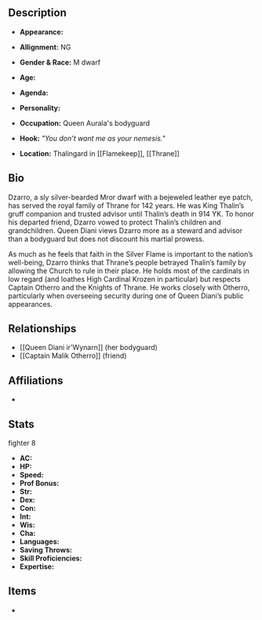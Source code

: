 ## Description
- **Appearance:** 

- **Allignment:** NG

- **Gender & Race:** M dwarf

- **Age:** 

- **Agenda:** 

- **Personality:** 

- **Occupation:** Queen Aurala's bodyguard

- **Hook:** *"You don’t want me as your nemesis."*

- **Location:** Thalingard in [[Flamekeep]], [[Thrane]]

## Bio
Dzarro, a sly silver-bearded Mror dwarf with a bejeweled leather eye patch, has served the royal family of Thrane for 142 years. He was King Thalin’s gruff companion and trusted advisor until Thalin’s death in 914 YK. To honor his departed friend, Dzarro vowed to protect Thalin’s children and grandchildren. Queen Diani views Dzarro more as a steward and advisor than a bodyguard but does not discount his martial prowess.

As much as he feels that faith in the Silver Flame is important to the nation’s well-being, Dzarro thinks that Thrane’s people betrayed Thalin’s family by allowing the Church to rule in their place. He holds most of the cardinals in low regard (and loathes High Cardinal Krozen in particular) but respects Captain Otherro and the Knights of Thrane. He works closely with Otherro, particularly when overseeing security during one of Queen Diani’s public appearances.

## Relationships
- [[Queen Diani ir'Wynarn]] (her bodyguard)
- [[Captain Malik Otherro]] (friend)

## Affiliations
-

## Stats
fighter 8
- **AC:** 
- **HP:** 
- **Speed:** 
- **Prof Bonus:** 
- **Str:** 
- **Dex:** 
- **Con:** 
- **Int:** 
- **Wis:** 
- **Cha:** 
- **Languages:** 
- **Saving Throws:** 
- **Skill Proficiencies:** 
- **Expertise:** 


## Items
- 
